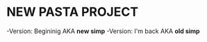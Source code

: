 <h1>NEW PASTA PROJECT</h1>

-Version: Begininig AKA **new simp**
-Version: I'm back AKA **old simp**
